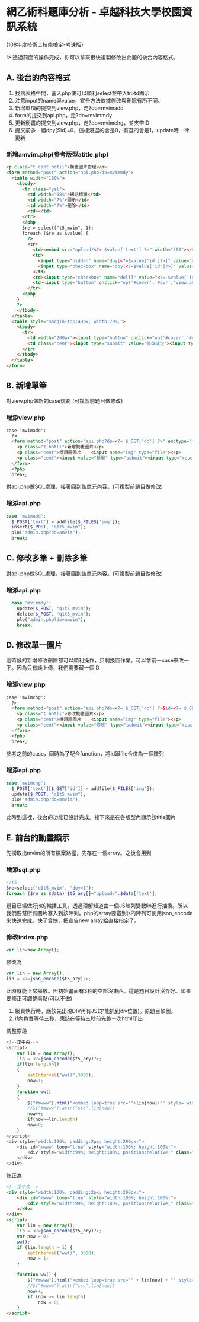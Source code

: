 # 網乙術科題庫分析 - 卓越科技大學校園資訊系統
(108年度技術士技能檢定-考速版)

!> 透過前面的操作完成，你可以拿來很快複製修改出此題的後台內容格式。

## A. 後台的內容格式
1. 找到表格中間，塞入php使可以順利select並帶入tr&gt;td顯示
2. 注意input的name與value，宣告方法依據修改與刪除有所不同。
3. 新增單項的提交到view.php，走?do=mvimadd
4. form的提交到api.php，走?do=mvimmdy
5. 更新動畫的提交到view.php，走?do=mvimchg，並夾帶ID
6. 提交前多一組dpy\[$id\]=0，這樣沒選的會是0，有選的會是1，update時一律更新

### 新增amvim.php\(參考版型atitle.php\)
```html
<p class="t cent botli">動畫圖片管理</p>
<form method="post" action="api.php?do=mvimmdy">
  <table width="100%">
    <tbody>
      <tr class="yel">
        <td width="68%">網站標題</td>
        <td width="7%">顯示</td>
        <td width="7%">刪除</td>
        <td></td>
      </tr>
      <?php
      $re = select("t5_mvim", 1);
      foreach ($re as $value) {
        ?>
        <tr>
          <td><embed src="upload/<?= $value['text'] ?>" width="300"></td>
          <td>
            <input type="hidden" name="dpy[<?=$value['id']?>]" value="0">
            <input type="checkbox" name="dpy[<?=$value['id']?>]" value="1" <?= ($value['dpy']) ? "checked" : "" ?>>
          </td>
          <td><input type="checkbox" name="del[]" value="<?= $value['id'] ?>"></td>
          <td><input type="button" onclick="op('#cover','#cvr','view.php?do=mvimchg&id=<?= $value['id'] ?>')" value="更換動畫"></td>
        </tr>
      <?php
    }
    ?>
    </tbody>
  </table>
  <table style="margin-top:40px; width:70%;">
    <tbody>
      <tr>
        <td width="200px"><input type="button" onclick="op('#cover','#cvr','view.php?do=mvimadd')" value="新增動畫圖片"></td>
        <td class="cent"><input type="submit" value="修改確定"><input type="reset" value="重置"></td>
      </tr>
    </tbody>
  </table>
</form>
```

## B. 新增單筆
對view.php做新的case規劃 \(可複製前題目做修改\)

### 增添view.php
```html
case 'mvimadd':
  ?>
  <form method="post" action="api.php?do=<?= $_GET['do'] ?>" enctype="multipart/form-data">
    <p class="t botli">新增動畫圖片</p>
    <p class="cent">標題區圖片 ： <input name="img" type="file"></p>
    <p class="cent"><input value="新增" type="submit"><input type="reset" value="重置"></p>
  </form>
  <?php
  break;
```

對api.php做SQL處理，接著回到該單元內容。\(可複製前題目做修改\)
### 增添api.php
```php
case 'mvimadd':
  $_POST['text'] = addfile($_FILES['img']);
  insert($_POST, "q1t5_mvim");
  plo("admin.php?do=amvim");
  break;
```

## C. 修改多筆 + 刪除多筆
對api.php做SQL處理，接著回到該單元內容。\(可複製前題目做修改\)

### 增添api.php
```php
  case 'mvimmdy':
    update($_POST, "q1t5_mvim");
    delete($_POST, "q1t5_mvim");
    plo("admin.php?do=amvim");
    break;
```

## D. 修改單一圖片
這時候的新增修改刪除都可以順利操作，只剩換圖作業。可以拿前一case來改一下。因為只有純上傳，我們需要藏一個ID

### 增添view.php
```html
case 'mvimchg':
  ?>
  <form method="post" action="api.php?do=<?= $_GET['do'] ?>&id=<?= $_GET['id'] ?>" enctype="multipart/form-data">
    <p class="t botli">修改動畫圖片</p>
    <p class="cent">標題區圖片 ： <input name="img" type="file"></p>
    <p class="cent"><input value="修改" type="submit"><input type="reset" value="重置"></p>
  </form>
  <?php
  break;
```

參考之前的case，同時為了配合function，將id跟file合併為一個陣列
### 增添api.php
```php
case 'mvimchg':
  $_POST['text'][$_GET['id']] = addfile($_FILES['img']);
  update($_POST, "q1t5_mvim");
  plo("admin.php?do=amvim");
  break;
```

此時到這裡，後台的功能已設計完成。接下來是在各版型內顯示該title圖片

## E. 前台的動畫顯示
先撈取出mvim的所有檔案路徑，先存在一個array。之後會用到

### 增添sql.php
```php
//t5
$re=select("q1t5_mvim", "dpy=1");
foreach ($re as $data) $t5_ary[]="upload/".$data['text'];
```

題目已經做好js的輪播工具。透過理解知道由一個JS陣列變數lin進行抽換。所以我們要幫所有圖片塞入到該陣列。php的array要塞到js的陣列可使用json\_encode來快速完成。快了貪快，把宣告new array給直接指定了。

### 修改index.php
```javascript
var lin=new Array();
```

修改為

```javascript
var lin = new Array();
lin = <?=json_encode($t5_ary)?>;
```

此時就能正常播放。但初始畫面有3秒的空窗沒東西。這是題目設計沒弄好。如果要修正可調整兩點\(可以不做\)

1. 網頁執行時，應該先出現DIV再有JS\(才能抓到div位置\)。原題目顛倒。
2. if內負責等待三秒，應該在等待三秒前先跑一次html印出

調整原段

```javascript
<!--正中央-->
<script>
    var lin = new Array();
    lin = <?=json_encode($t5_ary)?>;
    if(lin.length>1)
    {
        setInterval("ww()",3000);
        now=1;
    }
    function ww()
    {
        $("#mwww").html("<embed loop=true src='"+lin[now]+"' style='width:99%; height:100%;'></embed>")
        //$("#mwww").attr("src",lin[now])
        now++;
        if(now>=lin.length)
        now=0;
    }
</script>
<div style="width:100%; padding:2px; height:290px;">
    <div id="mwww" loop="true" style="width:100%; height:100%;">
        <div style="width:99%; height:100%; position:relative;" class="cent">沒有資料</div>
    </div>
</div>
```

修正為

```html
<!--正中央-->
<div style="width:100%; padding:2px; height:290px;">
    <div id="mwww" loop="true" style="width:100%; height:100%;">
        <div style="width:99%; height:100%; position:relative;" class="cent">沒有資料</div>
    </div>
</div>
<script>
    var lin = new Array();
    lin = <?=json_encode($t5_ary)?>;
    var now = 0;
    ww();
    if (lin.length > 1) {
        setInterval("ww()", 3000);
        now = 1;
    }

    function ww() {
        $("#mwww").html("<embed loop=true src='" + lin[now] + "' style='width:99%; height:100%;'></embed>")
        //$("#mwww").attr("src",lin[now])
        now++;
        if (now >= lin.length)
            now = 0;
    }
</script>
```